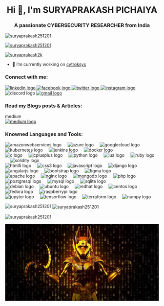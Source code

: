 <h1 align="center">Hi 👋, I'm SURYAPRAKASH PICHAIYA</h1>
<h3 align="center">A passionate CYBERSECURITY RESEARCHER from India</h3>

<p align="left"> <img src="https://komarev.com/ghpvc/?username=suryaprakash251201&label=Profile%20views&color=0e75b6&style=flat" alt="suryaprakash251201" /> </p>

<p align="left"> <a href="https://github.com/ryo-ma/github-profile-trophy"><img src="https://github-profile-trophy.vercel.app/?username=suryaprakash251201" alt="suryaprakash251201" /></a> </p>

<p align="left"> <a href="https://twitter.com/suryaprakash2k" target="blank"><img src="https://img.shields.io/twitter/follow/suryaprakash2k?logo=twitter&style=for-the-badge" alt="suryaprakash2k" /></a> </p>

- 🔭 I’m currently working on [cytroksys](https://github.com/users/suryaprakash251201/projects/1)

<h3 align="left">Connect with me:</h3>
<div align="left">
  <a href="https://linkedin.com/in/suryaprakash-pichaiya-8260861b0" target="_blank">
    <img src="https://cdn.jsdelivr.net/gh/suryaprakash251201/src@main/src/assets/icons/social/linkedin/default.svg" width="52" height="40" alt="linkedin logo"  />
  </a>
  <a href="https://fb.com/suryaprakash.pichaiyan" target="_blank">
    <img src="https://cdn.jsdelivr.net/gh/suryaprakash251201/src@main/src/assets/icons/social/facebook/default.svg" width="52" height="40" alt="facebook logo"  />
  </a>
  <a href="https://twitter.com/suryaprakash2k" target="_blank">
    <img src="https://cdn.jsdelivr.net/gh/suryaprakash251201/src@main/src/assets/icons/social/twitter/default.svg" width="52" height="40" alt="twitter logo"  />
  </a>
  <a href="https://www.instagram.com/suryaprakash_heart_catcher/" target="_blank">
    <img src="https://cdn.jsdelivr.net/gh/suryaprakash251201/src@main/src/assets/icons/social/instagram/default.svg" width="52" height="40" alt="instagram logo"  />
  </a>
  <img src="https://cdn.jsdelivr.net/gh/suryaprakash251201/src@main/src/assets/icons/social/discord/default.svg" width="52" height="40" alt="discord logo"  />
  <a href="linux.suryaprakash@gmail.com" target="_blank">
    <img src="https://cdn.jsdelivr.net/gh/suryaprakash251201/src@main/src/assets/icons/social/gmail/default.svg" width="52" height="40" alt="gmail logo"  />
  </a>
</div>
<h3 align="left">Read my Blogs posts & Articles:</h3>medium
<!-- BLOG-POST-LIST:START -->
<div align="left">
  <a href="https://medium.com/@suryaprakash251201" target="_blank">
    <img src="https://cdn.jsdelivr.net/gh/suryaprakash251201/src@main/src/assets/icons/social/medium/default.svg" width="52" height="40" alt="medium logo"  />
  </a>
</div>
<!-- BLOG-POST-LIST:END -->

<h3 align="left">Knowned Languages and Tools:</h3>
<div align="left">
  <img src="https://cdn.jsdelivr.net/gh/devicons/devicon/icons/amazonwebservices/amazonwebservices-original.svg" height="40" alt="amazonwebservices logo"  />
  <img width="12" />
  <img src="https://cdn.jsdelivr.net/gh/devicons/devicon/icons/azure/azure-original.svg" height="40" alt="azure logo"  />
  <img width="12" />
  <img src="https://cdn.jsdelivr.net/gh/devicons/devicon/icons/googlecloud/googlecloud-original.svg" height="40" alt="googlecloud logo"  />
  <img width="12" />
  <img src="https://cdn.jsdelivr.net/gh/devicons/devicon/icons/kubernetes/kubernetes-plain.svg" height="40" alt="kubernetes logo"  />
  <img width="12" />
  <img src="https://cdn.jsdelivr.net/gh/devicons/devicon/icons/jenkins/jenkins-line.svg" height="40" alt="jenkins logo"  />
  <img width="12" />
  <img src="https://cdn.jsdelivr.net/gh/devicons/devicon/icons/docker/docker-original.svg" height="40" alt="docker logo"  />
</div>
<div align="left">
  <img src="https://cdn.jsdelivr.net/gh/devicons/devicon/icons/c/c-original.svg" height="40" alt="c logo"  />
  <img width="12" />
  <img src="https://cdn.jsdelivr.net/gh/devicons/devicon/icons/cplusplus/cplusplus-original.svg" height="40" alt="cplusplus logo"  />
  <img width="12" />
  <img src="https://cdn.jsdelivr.net/gh/devicons/devicon/icons/python/python-original.svg" height="40" alt="python logo"  />
  <img width="12" />
  <img src="https://cdn.jsdelivr.net/gh/devicons/devicon/icons/lua/lua-original.svg" height="40" alt="lua logo"  />
  <img width="12" />
  <img src="https://cdn.jsdelivr.net/gh/devicons/devicon/icons/ruby/ruby-original.svg" height="40" alt="ruby logo"  />
  <img width="12" />
  <img src="https://cdn.jsdelivr.net/gh/devicons/devicon/icons/solidity/solidity-original.svg" height="40" alt="solidity logo"  />
</div>
<div align="left">
  <img src="https://cdn.jsdelivr.net/gh/devicons/devicon/icons/html5/html5-original.svg" height="40" alt="html5 logo"  />
  <img width="12" />
  <img src="https://cdn.jsdelivr.net/gh/devicons/devicon/icons/css3/css3-original.svg" height="40" alt="css3 logo"  />
  <img width="12" />
  <img src="https://cdn.jsdelivr.net/gh/devicons/devicon/icons/javascript/javascript-original.svg" height="40" alt="javascript logo"  />
  <img width="12" />
  <img src="https://cdn.jsdelivr.net/gh/devicons/devicon/icons/django/django-plain.svg" height="40" alt="django logo"  />
  <img width="12" />
  <img src="https://cdn.jsdelivr.net/gh/devicons/devicon/icons/angularjs/angularjs-original.svg" height="40" alt="angularjs logo"  />
  <img width="12" />
  <img src="https://cdn.jsdelivr.net/gh/devicons/devicon/icons/bootstrap/bootstrap-original.svg" height="40" alt="bootstrap logo"  />
  <img width="12" />
  <img src="https://cdn.jsdelivr.net/gh/devicons/devicon/icons/figma/figma-original.svg" height="40" alt="figma logo"  />
</div>
<div align="left">
  <img src="https://cdn.jsdelivr.net/gh/devicons/devicon/icons/apache/apache-original.svg" height="40" alt="apache logo"  />
  <img width="12" />
  <img src="https://cdn.jsdelivr.net/gh/devicons/devicon/icons/nginx/nginx-original.svg" height="40" alt="nginx logo"  />
  <img width="12" />
  <img src="https://cdn.jsdelivr.net/gh/devicons/devicon/icons/mongodb/mongodb-original.svg" height="40" alt="mongodb logo"  />
  <img width="12" />
  <img src="https://cdn.jsdelivr.net/gh/devicons/devicon/icons/php/php-original.svg" height="40" alt="php logo"  />
  <img width="12" />
  <img src="https://cdn.jsdelivr.net/gh/devicons/devicon/icons/postgresql/postgresql-original.svg" height="40" alt="postgresql logo"  />
  <img width="12" />
  <img src="https://cdn.jsdelivr.net/gh/devicons/devicon/icons/mysql/mysql-original.svg" height="40" alt="mysql logo"  />
  <img width="12" />
  <img src="https://cdn.jsdelivr.net/gh/devicons/devicon/icons/sqlite/sqlite-original.svg" height="40" alt="sqlite logo"  />
</div>
<div align="left">
  <img src="https://cdn.jsdelivr.net/gh/devicons/devicon/icons/debian/debian-original.svg" height="40" alt="debian logo"  />
  <img width="12" />
  <img src="https://cdn.jsdelivr.net/gh/devicons/devicon/icons/ubuntu/ubuntu-plain.svg" height="40" alt="ubuntu logo"  />
  <img width="12" />
  <img src="https://cdn.jsdelivr.net/gh/devicons/devicon/icons/redhat/redhat-original.svg" height="40" alt="redhat logo"  />
  <img width="12" />
  <img src="https://cdn.jsdelivr.net/gh/devicons/devicon/icons/centos/centos-original.svg" height="40" alt="centos logo"  />
  <img width="12" />
  <img src="https://cdn.jsdelivr.net/gh/devicons/devicon/icons/fedora/fedora-original.svg" height="40" alt="fedora logo"  />
  <img width="12" />
  <img src="https://cdn.jsdelivr.net/gh/devicons/devicon/icons/raspberrypi/raspberrypi-original.svg" height="40" alt="raspberrypi logo"  />
</div>
<div align="left">
  <img src="https://cdn.jsdelivr.net/gh/devicons/devicon/icons/jupyter/jupyter-original.svg" height="40" alt="jupyter logo"  />
  <img width="12" />
  <img src="https://cdn.jsdelivr.net/gh/devicons/devicon/icons/tensorflow/tensorflow-original.svg" height="40" alt="tensorflow logo"  />
  <img width="12" />
  <img src="https://cdn.jsdelivr.net/gh/devicons/devicon/icons/terraform/terraform-original.svg" height="40" alt="terraform logo"  />
  <img width="12" />
  <img src="https://cdn.jsdelivr.net/gh/devicons/devicon/icons/numpy/numpy-original.svg" height="40" alt="numpy logo"  />
</div>

<p><img align="left" src="https://github-readme-stats.vercel.app/api/top-langs?username=suryaprakash251201&show_icons=true&locale=en&layout=compact" alt="suryaprakash251201" /></p>

<p>&nbsp;<img align="center" src="https://github-readme-stats.vercel.app/api?username=suryaprakash251201&show_icons=true&locale=en" alt="suryaprakash251201" /></p>

<p><img align="center" src="https://github-readme-streak-stats.herokuapp.com/?user=suryaprakash251201&" alt="suryaprakash251201" /></p>

<img src="https://github.com/suryaprakash251201/suryaprakash251201/blob/main/src/anubis-golden-jackal-binary-code-sl.jpg" alt="Description of the image">
